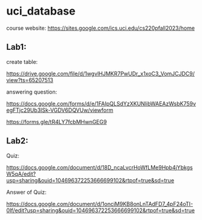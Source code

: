 # uci_database
course website:
https://sites.google.com/ics.uci.edu/cs220pfall2023/home

## Lab1:

create table:

https://drive.google.com/file/d/1wgvlHJMKR7PwUDr_x1xoC3_VomJCJDC9/view?ts=65207513

answering question: 

https://docs.google.com/forms/d/e/1FAIpQLSdYzXKUNlibWAEAzWsbK759vegFTjc29Ub3ISk-VGDV6DQVUw/viewform

https://forms.gle/tR4LY7fcbMHwnGEG9

## Lab2:
Quiz: 

https://docs.google.com/document/d/18D_ncaLvcrHoWfLMe9Hpb4jYbkgsW5qA/edit?usp=sharing&ouid=104696372253666699102&rtpof=true&sd=true

Answer of Quiz:

https://docs.google.com/document/d/1oncjM9KB8onLnTAdFD7_4pF24oTI-0If/edit?usp=sharing&ouid=104696372253666699102&rtpof=true&sd=true
